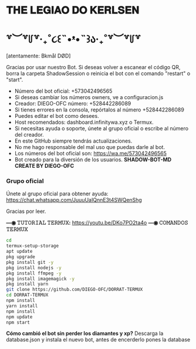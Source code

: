 # 𝐓𝐇𝐄 𝐋𝐄𝐆𝐈𝐀𝐎 𝐃𝐎 𝐊𝐄𝐑𝐋𝐒𝐄𝐍
# ꒷︶꒷꒥꒷‧₊˚૮꒰˵•ᵜ•˵꒱ა‧₊˚꒷︶꒷꒥꒷

[atentamente: Bkmål DØD] 

Gracias por usar nuestro Bot. Si deseas volver a escanear el código QR, borra la carpeta ShadowSession o reinicia el bot con el comando "restart" o "start".

- Número del bot oficial: +573042496565
- Si deseas cambiar los números owners, ve a configuracion.js
- Creador: DIEGO-OFC número: +528442286089
- Si tienes errores en la consola, repórtalos al número +528442286089
- Puedes editar el bot como desees.
- Host recomendados: dashboard.infinitywa.xyz o Termux.
- Si necesitas ayuda o soporte, únete al grupo oficial o escribe al número del creador.
- En este GitHub siempre tendrás actualizaciones.
- No me hago responsable del mal uso que puedas darle al bot.
- Los números del bot oficial son:
https://wa.me/573042496565
- Bot creado para la diversión de los usuarios.
**SHADOW-BOT-MD CREATE BY DIEGO-OFC**
### Grupo oficial
Únete al grupo oficial para obtener ayuda:
https://chat.whatsapp.com/JuuuUaIQnnE3t4SWQenShg

Gracias por leer.

**—◉ 𝚃𝚄𝚃𝙾𝚁𝙸𝙰𝙻 𝚃𝙴𝚁𝙼𝚄𝚇:**
https://youtu.be/DKo7PO2ta4o
**—◉ 𝙲𝙾𝙼𝙰𝙽𝙳𝙾𝚂 𝚃𝙴𝚁𝙼𝚄𝚇**
```bash
cd
termux-setup-storage
apt update 
pkg upgrade 
pkg install git -y
pkg install nodejs -y
pkg install ffmpeg -y
pkg install imagemagick -y
pkg install yarn
git clone https://github.com/DIEGO-OFC/DORRAT-TERMUX
cd DORRAT-TERMUX 
npm install 
yarn install 
npm install
npm update
npm start
```
**Cómo cambió el bot sin perder los diamantes y xp?**
Descarga la database.json y instala el nuevo bot, antes de encerderlo pones la database